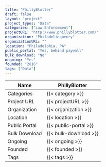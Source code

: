 ```yaml
---
title: "PhillyBlotter"
draft: false
layout: "project"
project_types: "Data"
categories: ["Law Enforcement"]
projectURL: "http://www.phillyblotter.com/"
organization: "Philadelinquency"
organizationURL: ""
location: "Philadelphia, PA"
public_portal: "Yes, behind paywall"
bulk_download: "No"
ongoing: "Yes"
founded: "2016"
tags: ["Data"]
---
```



Name                    |  PhillyBlotter    
------------------------|----
Categories              | {{< category >}} 
Project URL             | {{< projectURL >}} 
Organization            | {{< organization >}} 
Location                | {{< location >}} 
Public Portal           | {{< public-portal >}} 
Bulk Download           | {{< bulk-download >}} 
Ongoing                 | {{< ongoing >}} 
Founded                 | {{< founded >}} 
Tags                    | {{< tags >}} 
